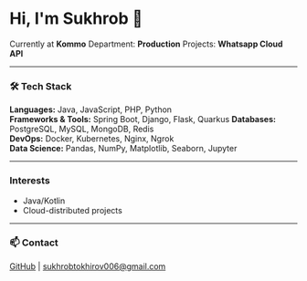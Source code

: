 # Hi, I'm Sukhrob 👋

Currently at **Kommo**
Department: **Production**
Projects: **Whatsapp Cloud API**

---

### 🛠️ Tech Stack
**Languages:** Java, JavaScript, PHP, Python  
**Frameworks & Tools:** Spring Boot, Django, Flask, Quarkus 
**Databases:** PostgreSQL, MySQL, MongoDB, Redis  
**DevOps:** Docker, Kubernetes, Nginx, Ngrok  
**Data Science:** Pandas, NumPy, Matplotlib, Seaborn, Jupyter  

---
### Interests 
- Java/Kotlin
- Cloud-distributed projects

---

### 📫 Contact  
[GitHub](https://github.com/stohirov) | sukhrobtokhirov006@gmail.com  
